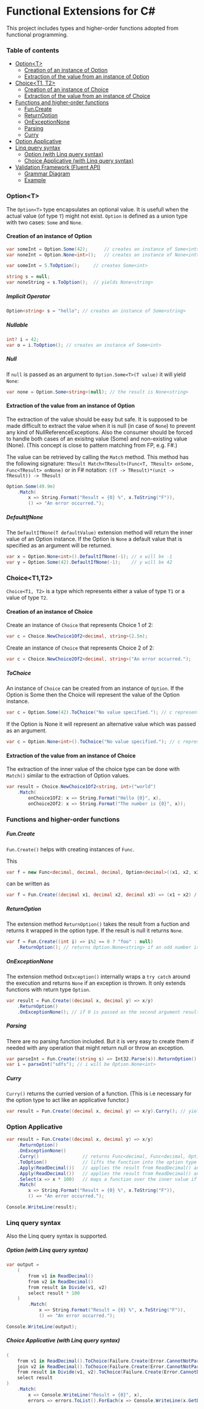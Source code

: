 Functional Extensions for C#
====================
This project includes types and higher-order functions adopted from functional programming.
### Table of contents
* [Option&lt;T&gt;](https://github.com/webrunners/FunctionalExtensions/blob/develop/README.md#optiont)  
    * [Creation of an instance of Option](https://github.com/webrunners/FunctionalExtensions/blob/develop/README.md#creation-of-an-instance-of-option)  
    * [Extraction of the value from an instance of Option](https://github.com/webrunners/FunctionalExtensions/blob/develop/README.md#extraction-of-the-value-from-an-instance-of-option)  
* [Choice&lt;T1, T2&gt;](https://github.com/webrunners/FunctionalExtensions/blob/develop/README.md#choice) 
    * [Creation of an instance of Choice](https://github.com/webrunners/FunctionalExtensions/blob/develop/README.md#creation-of-an-instance-of-choice)  
    * [Extraction of the value from an instance of Choice](https://github.com/webrunners/FunctionalExtensions/blob/develop/README.md#extraction-of-the-value-from-an-instance-of-choice)  
* [Functions and higher-order functions](https://github.com/webrunners/FunctionalExtensions/blob/develop/README.md#functions-and-higher-order-functions)  
    * [Fun.Create](https://github.com/webrunners/FunctionalExtensions/blob/develop/README.md#funcreate)  
    * [ReturnOption](https://github.com/webrunners/FunctionalExtensions/blob/develop/README.md#returnoption)  
    * [OnExceptionNone](https://github.com/webrunners/FunctionalExtensions/blob/develop/README.md#onexceptionnone)  
    * [Parsing](https://github.com/webrunners/FunctionalExtensions/blob/develop/README.md#parsing)  
    * [Curry](https://github.com/webrunners/FunctionalExtensions/blob/develop/README.md#curry)  
* [Option Applicative](https://github.com/webrunners/FunctionalExtensions/blob/develop/README.md#option-applicative)  
* [Linq query syntax](https://github.com/webrunners/FunctionalExtensions/blob/develop/README.md#linq-query-syntax)  
    * [Option (with Linq query syntax)](https://github.com/webrunners/FunctionalExtensions/blob/develop/README.md#option-with-linq-query-syntax)  
    * [Choice Applicative (with Linq query syntax)](https://github.com/webrunners/FunctionalExtensions/blob/develop/README.md#choice-applicative-with-linq-query-syntax)  
* [Validation Framework (Fluent API)](https://github.com/webrunners/FunctionalExtensions/blob/develop/README.md#validation-framework-fluent-api)
    * [Grammar Diagram](https://github.com/webrunners/FunctionalExtensions/blob/develop/README.md#grammar-diagram)  
    * [Example](https://github.com/webrunners/FunctionalExtensions/blob/develop/README.md#example)
    
### Option&lt;T&gt;
The ``Option<T>`` type encapsulates an optional value. It is usefull when the actual value (of type ``T``) might not exist. ``Option`` is defined as a union type with two cases: ``Some`` and ``None``.

#### Creation of an instance of Option
```c#
var someInt = Option.Some(42);      // creates an instance of Some<int>
var noneInt = Option.None<int>();   // creates an instance of None<int>
```
```c#
var someInt = 5.ToOption();     // creates Some<int>

string s = null;
var noneString = s.ToOption();  // yields None<string>
```

##### Implicit Operator
```c#
Option<string> s = "hello"; // creates an instance of Some<string>
```

##### Nullable
```c#
int? i = 42;
var o = i.ToOption(); // creates an instance of Some<int>
```
##### Null
If ``null`` is passed as an argument to ``Option.Some<T>(T value)`` it will yield ``None``:
```c#
var none = Option.Some<string>(null); // the result is None<string>
```
#### Extraction of the value from an instance of Option
The extraction of the value should be easy but safe. It is supposed to be made difficult to extract the value when it is null (in case of ``None``) to prevent any kind of NullReferenceExceptions. Also the consumer should be forced to handle both cases of an exisitng value (Some) and non-existing value (None). (This concept is close to pattern matching from FP, e.g. F#.)

The value can be retrieved by calling the ``Match`` method. This method has the following signature: 
``TResult Match<TResult>(Func<T, TResult> onSome, Func<TResult> onNone)`` or in F# notation: ``((T -> TResult)*(unit -> TResult)) -> TResult``

```c#
Option.Some(49.9m)
    .Match(
        x => String.Format("Result = {0} %", x.ToString("F")),
        () => "An error occurred.");
```

##### DefaultIfNone
The `DefaultIfNone(T defaultValue)` extension method will return the inner value of an Option instance. If the Option is `None` a default value that is specified as an argument will be returned.
```c#
var x = Option.None<int>().DefaultIfNone(-1); // x will be -1
var y = Option.Some(42).DefaultIfNone(-1);    // y will be 42
```
### Choice&lt;T1,T2&gt;
`Choice<T1, T2>` is a type which represents either a value of type `T1` or a value of type `T2`.
#### Creation of an instance of Choice
Create an instance of `Choice` that represents Choice 1 of 2:
```c#
var c = Choice.NewChoice1Of2<decimal, string>(2.5m);
```
Create an instance of `Choice` that represents Choice 2 of 2:
```c#
var c = Choice.NewChoice2Of2<decimal, string>("An error occurred.");
```
##### ToChoice
An instance of `Choice` can be created from an instance of `Option`. If the Option is Some then the Choice will represent the value of the Option instance.
```c#
var c = Option.Some(42).ToChoice("No value specified."); // c represents 42
```
If the Option is None it will represent an alternative value which was passed as an argument.
```c#
var c = Option.None<int>().ToChoice("No value specified."); // c represents "No value specified"
```

#### Extraction of the value from an instance of Choice
The extraction of the inner value of the choice type can be done with `Match()` similar to the extraction of Option values.
```c#
var result = Choice.NewChoice1Of2<string, int>("world")
    .Match(
        onChoice1Of2: x => String.Format("Hello {0}", x),
        onChoice2Of2: x => String.Format("The number is {0}", x));
```

### Functions and higher-order functions
##### Fun.Create
``Fun.Create()`` helps with creating instances of ``Func``.

This
```c#
var f = new Func<decimal, decimal, decimal, Option<decimal>((x1, x2, x3) => (x1 + x2) / x3));
```
can be written as
```c#
var f = Fun.Create((decimal x1, decimal x2, decimal x3) => (x1 + x2) / x3));
```
##### ReturnOption
The extension method ``ReturnOption()`` takes the result from a fuction and returns it wrapped in the option type. If the result is null it returns ``None``.
```c#
var f = Fun.Create((int i) => i%2 == 0 ? "foo" : null)
    .ReturnOption(); // returns Option.None<string> if an odd number is passed as an argument
```
##### OnExceptionNone
The extension method ``OnException()`` internally wraps a ``try catch`` around the execution and returns ``None`` if an exception is thrown. It only extends functions with return type ``Option``.
```c#
var result = Fun.Create((decimal x, decimal y) => x/y)
    .ReturnOption()
    .OnExceptionNone(); // if 0 is passed as the second argument result will be None<decimal>
```
##### Parsing
There are no parsing function included. But it is very easy to create them if needed with any operation that might return null or throw an exception.
```c#
var parseInt = Fun.Create((string s) => Int32.Parse(s)).ReturnOption().OnExceptionNone();
var i = parseInt("sdfs"); // i will be Option.None<int>
```

##### Curry
``Curry()`` returns the curried version of a function. (This is i.e necessary for the option type to act like an applicative functor.)
```c#
var result = Fun.Create((decimal x, decimal y) => x/y).Curry(); // yields Func<decimal, Func<decimal, decimal>>
```
### Option Applicative
```c#
var result = Fun.Create((decimal x, decimal y) => x/y)
    .ReturnOption()                                                 
    .OnExceptionNone()                                              
    .Curry()                // returns Func<decimal, Func<decimal, Option<decimal>>                                           
    .ToOption()             // lifts the function into the option type
    .Apply(ReadDecimal())   // applies the result from ReadDecimal() and returns Func<decimal, Option<decimal>>
    .Apply(ReadDecimal())   // applies the result from ReadDecimal() and returns Option<decimal>
    .Select(x => x * 100)   // maps a function over the inner value if option is Some
    .Match(
        x => String.Format("Result = {0} %", x.ToString("F")),
        () => "An error occurred.");

Console.WriteLine(result);
```
### Linq query syntax
Also the Linq query syntax is supported.
##### Option (with Linq query syntax)
```c#
var output =
    (
        from v1 in ReadDecimal()
        from v2 in ReadDecimal()
        from result in Divide(v1, v2)
        select result * 100
    )
        .Match(
            x => String.Format("Result = {0} %", x.ToString("F")),
            () => "An error occurred.");

Console.WriteLine(output);
```
##### Choice Applicative (with Linq query syntax)
```c#
(
    from v1 in ReadDecimal().ToChoice(Failure.Create(Error.CannotNotParse1StInput))
    join v2 in ReadDecimal().ToChoice(Failure.Create(Error.CannotNotParse2NdInput)) on 1 equals 1
    from result in Divide(v1, v2).ToChoice(Failure.Create(Error.CannotDivideByZero))
    select result
)
    .Match(
        x => Console.WriteLine("Result = {0}", x),
        errors => errors.ToList().ForEach(x => Console.WriteLine(x.GetDisplayName())));
```
             
